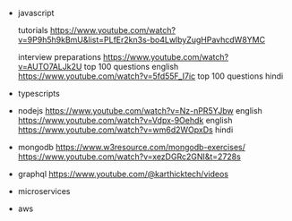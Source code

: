 - javascript

  tutorials
  https://www.youtube.com/watch?v=9P9h5h9kBmU&list=PLfEr2kn3s-bo4LwlbyZugHPavhcdW8YMC

  interview preparations
  https://www.youtube.com/watch?v=AUTO7ALJk2U top 100 questions english
  https://www.youtube.com/watch?v=5fd55F_I7ic top 100 questions hindi

- typescripts

- nodejs
  https://www.youtube.com/watch?v=Nz-nPR5YJbw english
  https://www.youtube.com/watch?v=Vdpx-9Oehdk english
  https://www.youtube.com/watch?v=wm6d2WOpxDs hindi

- mongodb
  https://www.w3resource.com/mongodb-exercises/
  https://www.youtube.com/watch?v=xezDGRc2GNI&t=2728s

- graphql
  https://www.youtube.com/@karthicktech/videos

- microservices

- aws
